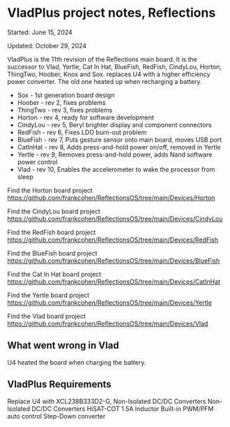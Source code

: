 # VladPlus project notes, Reflections

Started: June 15, 2024

Updated: October 29, 2024

VladPlus is the 11th revision of the Reflections main board. 
It is the successor to Vlad, Yertle, Cat In Hat, BlueFish, RedFish, CindyLou, Horton, ThingTwo, Hoober, Knox and Sox. replaces U4 with a higher efficiency power converter. The old one heated up when recharging a battery.

- Sox - 1st generation board design
- Hoober - rev 2, fixes problems
- ThingTwo - rev 3, fixes problems
- Horton - rev 4, ready for software development
- CindyLou - rev 5, Beryl brighter display and component connectors
- RedFish - rev 6, Fixes LDO burn-out problem
- BlueFish - rev 7, Puts gesture sensor onto main board, moves USB port
- CatInHat - rev 8, Adds press-and-hold power on/off, removed in Yertle
- Yertle - rev 9, Removes press-and-hold power, adds Nand software power control
- Vlad - rev 10, Enables the accelerometer to wake the processor from sleep

Find the Horton board project
https://github.com/frankcohen/ReflectionsOS/tree/main/Devices/Horton

Find the CindyLou board project
https://github.com/frankcohen/ReflectionsOS/tree/main/Devices/CindyLou

Find the RedFish board project
https://github.com/frankcohen/ReflectionsOS/tree/main/Devices/RedFish

Find the BlueFish board project
https://github.com/frankcohen/ReflectionsOS/tree/main/Devices/BlueFish

Find the Cat In Hat board project
https://github.com/frankcohen/ReflectionsOS/tree/main/Devices/CatInHat

Find the Yertle board project
https://github.com/frankcohen/ReflectionsOS/tree/main/Devices/Yertle

Find the Vlad board project
https://github.com/frankcohen/ReflectionsOS/tree/main/Devices/Vlad

## What went wrong in Vlad

U4 heated the board when charging the battery.

## VladPlus Requirements

Replace U4 with XCL238B333D2-G, Non-Isolated DC/DC Converters Non-Isolated DC/DC Converters HiSAT-COT 1.5A Inductor Built-in PWM/PFM auto control Step-Down converter

